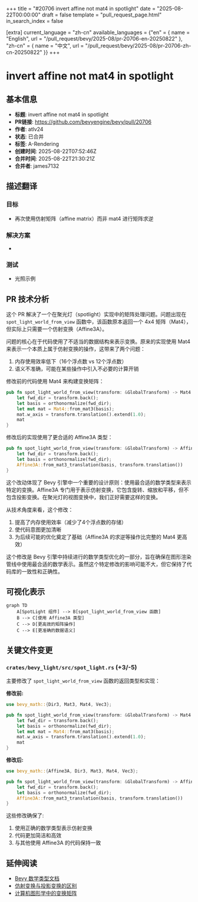 +++
title = "#20706 invert affine not mat4 in spotlight"
date = "2025-08-22T00:00:00"
draft = false
template = "pull_request_page.html"
in_search_index = false

[extra]
current_language = "zh-cn"
available_languages = {"en" = { name = "English", url = "/pull_request/bevy/2025-08/pr-20706-en-20250822" }, "zh-cn" = { name = "中文", url = "/pull_request/bevy/2025-08/pr-20706-zh-cn-20250822" }}
+++

# invert affine not mat4 in spotlight

## 基本信息
- **标题**: invert affine not mat4 in spotlight
- **PR链接**: https://github.com/bevyengine/bevy/pull/20706
- **作者**: atlv24
- **状态**: 已合并
- **标签**: A-Rendering
- **创建时间**: 2025-08-22T07:52:46Z
- **合并时间**: 2025-08-22T21:30:21Z
- **合并者**: james7132

## 描述翻译
### 目标
- 再次使用仿射矩阵（affine matrix）而非 mat4 进行矩阵求逆

### 解决方案
- 

### 测试
- 光照示例

## PR 技术分析

这个 PR 解决了一个在聚光灯（spotlight）实现中的矩阵处理问题。问题出现在 `spot_light_world_from_view` 函数中，该函数原本返回一个 4x4 矩阵（Mat4），但实际上只需要一个仿射变换（Affine3A）。

问题的核心在于代码使用了不适当的数据结构来表示变换。原来的实现使用 Mat4 来表示一个本质上属于仿射变换的操作，这带来了两个问题：
1. 内存使用效率低下（16个浮点数 vs 12个浮点数）
2. 语义不准确，可能在某些操作中引入不必要的计算开销

修改前的代码使用 Mat4 来构建变换矩阵：
```rust
pub fn spot_light_world_from_view(transform: &GlobalTransform) -> Mat4 {
    let fwd_dir = transform.back();
    let basis = orthonormalize(fwd_dir);
    let mut mat = Mat4::from_mat3(basis);
    mat.w_axis = transform.translation().extend(1.0);
    mat
}
```

修改后的实现使用了更合适的 Affine3A 类型：
```rust
pub fn spot_light_world_from_view(transform: &GlobalTransform) -> Affine3A {
    let fwd_dir = transform.back();
    let basis = orthonormalize(fwd_dir);
    Affine3A::from_mat3_translation(basis, transform.translation())
}
```

这个改动体现了 Bevy 引擎中一个重要的设计原则：使用最合适的数学类型来表示特定的变换。Affine3A 专门用于表示仿射变换，它包含旋转、缩放和平移，但不包含投影变换。在聚光灯的视图变换中，我们正好需要这样的变换。

从技术角度来看，这个修改：
1. 提高了内存使用效率（减少了4个浮点数的存储）
2. 使代码意图更加清晰
3. 为后续可能的优化奠定了基础（Affine3A 的求逆等操作比完整的 Mat4 更高效）

这个修改是 Bevy 引擎中持续进行的数学类型优化的一部分，旨在确保在图形渲染管线中使用最合适的数学表示。虽然这个特定修改的影响可能不大，但它保持了代码库的一致性和正确性。

## 可视化表示

```mermaid
graph TD
    A[SpotLight 组件] --> B[spot_light_world_from_view 函数]
    B --> C[使用 Affine3A 类型]
    C --> D[更高效的矩阵操作]
    C --> E[更准确的数据语义]
```

## 关键文件变更

### `crates/bevy_light/src/spot_light.rs` (+3/-5)

主要修改了 `spot_light_world_from_view` 函数的返回类型和实现：

**修改前:**
```rust
use bevy_math::{Dir3, Mat3, Mat4, Vec3};

pub fn spot_light_world_from_view(transform: &GlobalTransform) -> Mat4 {
    let fwd_dir = transform.back();
    let basis = orthonormalize(fwd_dir);
    let mut mat = Mat4::from_mat3(basis);
    mat.w_axis = transform.translation().extend(1.0);
    mat
}
```

**修改后:**
```rust
use bevy_math::{Affine3A, Dir3, Mat3, Mat4, Vec3};

pub fn spot_light_world_from_view(transform: &GlobalTransform) -> Affine3A {
    let fwd_dir = transform.back();
    let basis = orthonormalize(fwd_dir);
    Affine3A::from_mat3_translation(basis, transform.translation())
}
```

这些修改确保了:
1. 使用正确的数学类型表示仿射变换
2. 代码更加简洁和高效
3. 与其他使用 Affine3A 的代码保持一致

## 延伸阅读

- [Bevy 数学类型文档](https://docs.rs/bevy_math/latest/bevy_math/)
- [仿射变换与投影变换的区别](https://en.wikipedia.org/wiki/Affine_transformation)
- [计算机图形学中的变换矩阵](https://learnopengl.com/Getting-started/Transformations)